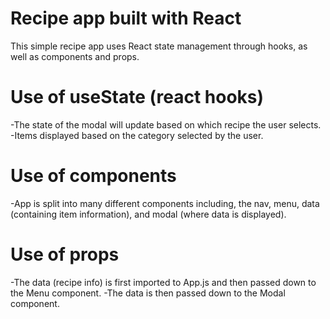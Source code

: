 # Recipe app built with React

This simple recipe app uses React state management through hooks, as well as components and props.  

# Use of useState (react hooks)

-The state of the modal will update based on which recipe the user selects.
-Items displayed based on the category selected by the user.

# Use of components

-App is split into many different components including, the nav, menu, data (containing item information), and modal (where data is displayed).

# Use of props

-The data (recipe info) is first imported to App.js and then passed down to the Menu component. 
-The data is then passed down to the Modal component.
